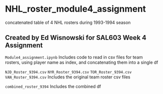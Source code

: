 # NHL_roster_module4_assignment
 concatenated table of 4 NHL rosters during 1993-1994 season

## Created by Ed Wisnowski for SAL603 Week 4 Assignment

`Module4_assignment.ipynb`
Includes code to read in csv files for team rosters, using player name as index, and concatenating them into a single df

`NJD_Roster_9394.csv`
`NYR_Roster_9394.csv`
`TOR_Roster_9394.csv`
`VAN_Roster_9394.csv`
Includes the original team roster csv files

`combined_roster_9394`
Includes the combined df